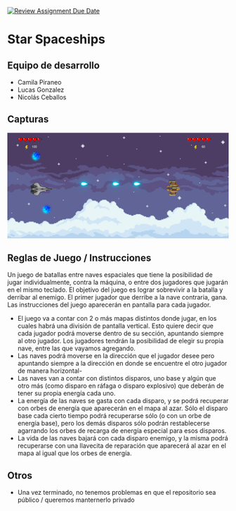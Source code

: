 [![Review Assignment Due Date](https://classroom.github.com/assets/deadline-readme-button-24ddc0f5d75046c5622901739e7c5dd533143b0c8e959d652212380cedb1ea36.svg)](https://classroom.github.com/a/-m140JPW)
# Star Spaceships

## Equipo de desarrollo

- Camila Piraneo
- Lucas Gonzalez
- Nicolás Ceballos

## Capturas

![Menu_202](gameplay.png) 

## Reglas de Juego / Instrucciones

Un juego de batallas entre naves espaciales que tiene la posibilidad de jugar individualmente, contra la máquina, o entre dos jugadores que jugarán en el mismo teclado. El objetivo del juego es lograr sobrevivir a la batalla y derribar al enemigo. El primer jugador que derribe a la nave contraria, gana. Las instrucciones del juego aparecerán en pantalla para cada jugador.
-  El juego va a contar con 2 o más mapas distintos donde jugar, en los cuales habrá una división de pantalla vertical. Esto quiere decir que cada jugador podrá moverse dentro de su sección, apuntando siempre al otro jugador. Los jugadores tendrán la posibilidad de elegir su propia nave, entre las que vayamos agregando.
-  Las naves podrá moverse en la dirección que el jugador desee pero apuntando siempre a la dirección en donde se encuentre el otro jugador de manera horizontal-
-  Las naves van a contar con distintos disparos, uno base y algún que otro más (como disparo en ráfaga o disparo explosivo) que deberán de tener su propia energía cada uno.
-  La energía de las naves se gasta con cada disparo, y se podrá recuperar con orbes de energía que aparecerán en el mapa al azar. Sólo el disparo base cada cierto tiempo podrá recuperarse sólo (o con un orbe de energía base), pero los demás disparos sólo podrán restablecerse agarrando los orbes de recarga de energía especial para esos disparos.
-  La vida de las naves bajará con cada disparo enemigo, y la misma podrá recuperarse con una llavecita de reparación que aparecerá al azar en el mapa al igual que los orbes de energía.


## Otros

- Una vez terminado, no tenemos problemas en que el repositorio sea público / queremos manternerlo privado
